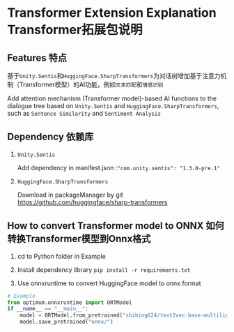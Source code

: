 # Transformer Extension Explanation Transformer拓展包说明

## Features 特点
基于`Unity.Sentis`和`HuggingFace.SharpTransformers`为对话树增加基于注意力机制（Transformer模型）的AI功能，例如`文本匹配`和`情感识别`

Add attention mechanism (Transformer model)-based AI functions to the dialogue tree based on `Unity.Sentis` and `HuggingFace.SharpTransformers`, such as `Sentence Similarity` and `Sentiment Analysis`

## Dependency 依赖库

1. `Unity.Sentis` 
   
   Add dependency in manifest.json :`"com.unity.sentis": "1.3.0-pre.1"`
2. `HuggingFace.SharpTransformers` 
   
   Download in packageManager by git
   https://github.com/huggingface/sharp-transformers

## How to convert Transformer model to ONNX 如何转换Transformer模型到Onnx格式

1. cd to Python folder in Example

2. Install dependency library `pip install -r requirements.txt`

3. Use onnxruntime to convert HuggingFace model to onnx format

```python
# Example
from optimum.onnxruntime import ORTModel
if __name__ == "__main__": 
    model = ORTModel.from_pretrained("shibing624/text2vec-base-multilingual",from_transformers=True,export=True)
    model.save_pretrained("onnx/")
```